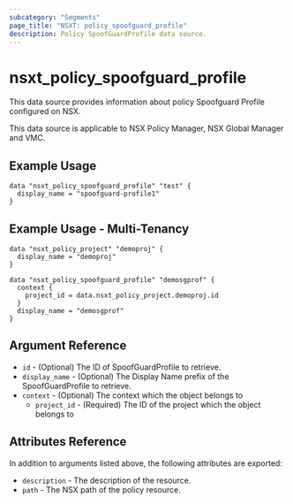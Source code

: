 ```yaml
---
subcategory: "Segments"
page_title: "NSXT: policy_spoofguard_profile"
description: Policy SpoofGuardProfile data source.
---
```


# nsxt_policy_spoofguard_profile

This data source provides information about policy Spoofguard Profile configured on NSX.

This data source is applicable to NSX Policy Manager, NSX Global Manager and VMC.

## Example Usage

```hcl
data "nsxt_policy_spoofguard_profile" "test" {
  display_name = "spoofguard-profile1"
}
```

## Example Usage - Multi-Tenancy

```hcl
data "nsxt_policy_project" "demoproj" {
  display_name = "demoproj"
}

data "nsxt_policy_spoofguard_profile" "demosgprof" {
  context {
    project_id = data.nsxt_policy_project.demoproj.id
  }
  display_name = "demosgprof"
}
```

## Argument Reference

* `id` - (Optional) The ID of SpoofGuardProfile to retrieve.
* `display_name` - (Optional) The Display Name prefix of the SpoofGuardProfile to retrieve.
* `context` - (Optional) The context which the object belongs to
  * `project_id` - (Required) The ID of the project which the object belongs to

## Attributes Reference

In addition to arguments listed above, the following attributes are exported:

* `description` - The description of the resource.
* `path` - The NSX path of the policy resource.
